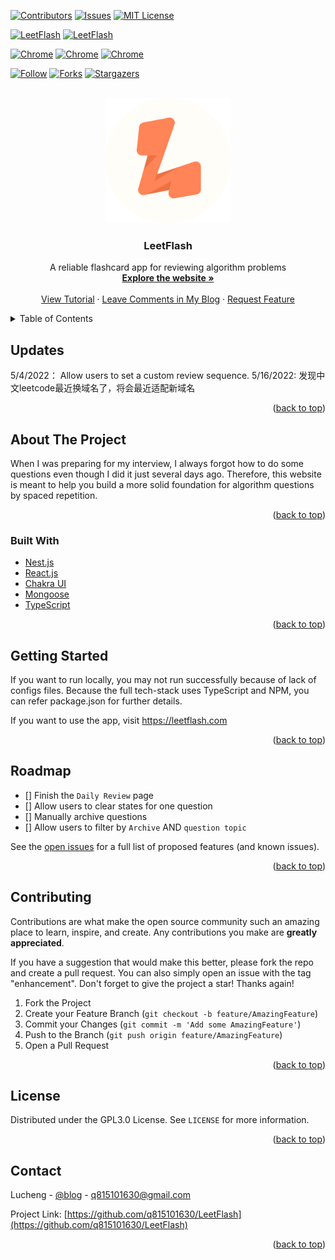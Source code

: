 <div id="top"></div>

<!-- PROJECT SHIELDS -->
<!--
*** I'm using markdown "reference style" links for readability.
*** Reference links are enclosed in brackets [ ] instead of parentheses ( ).
*** See the bottom of this document for the declaration of the reference variables
*** for contributors-url, forks-url, etc. This is an optional, concise syntax you may use.
*** https://www.markdownguide.org/basic-syntax/#reference-style-links
-->

[![Contributors][contributors-shield]][contributors-url]
[![Issues][issues-shield]][issues-url]
[![MIT License][license-shield]][license-url]

[![LeetFlash][website-shield]][website-url]
[![LeetFlash][deployment-shield]][website-url]

[![Chrome][chrome-users]][chrome-url]
[![Chrome][chrome-version]][chrome-url]
[![Chrome][chrome-price]][chrome-url]

[![Follow][follows-shield]][follows-url]
[![Forks][forks-shield]][forks-url]
[![Stargazers][stars-shield]][stars-url]

<!-- PROJECT LOGO -->
<br />
<div align="center">
  <a href="https://github.com/q815101630/LeetFlash">
    <img src="client/src/assets/logo.png" alt="Logo" width="200" height="200">
  </a>

  <h3 align="center">LeetFlash</h3>

  <p align="center">
    A reliable flashcard app for reviewing algorithm problems
    <br />
    <a href="https://leetflash.com"><strong>Explore the website »</strong></a>
    <br />
    <br />
    <a href="https://lucheng.xyz/2022/04/14/leetflash/">View Tutorial</a>
    ·
    <a href="https://lucheng.xyz/2022/04/14/leetflash/">Leave Comments in My Blog</a>
    ·
    <a href="https://github.com/q815101630/LeetFlash/issues">Request Feature</a>
  </p>
</div>

<!-- TABLE OF CONTENTS -->
<details>
  <summary>Table of Contents</summary>
  <ol>
    <li>
      <a href="#about-the-project">About The Project</a>
      <ul>
        <li><a href="#built-with">Built With</a></li>
      </ul>
    </li>
    <li>
      <a href="#getting-started">Getting Started</a>
    </li>
    <li><a href="#roadmap">Roadmap</a></li>
    <li><a href="#contributing">Contributing</a></li>
    <li><a href="#license">License</a></li>
    <li><a href="#contact">Contact</a></li>
  </ol>
</details>

## Updates

5/4/2022： Allow users to set a custom review sequence. 
5/16/2022: 发现中文leetcode最近换域名了，将会最近适配新域名

<p align="right">(<a href="#top">back to top</a>)</p>


<!-- ABOUT THE PROJECT -->

## About The Project

When I was preparing for my interview, I always forgot how to do some questions even though I did it just several days ago. Therefore, this website is meant to help you build a more solid foundation for algorithm questions by spaced repetition.

<p align="right">(<a href="#top">back to top</a>)</p>

### Built With

- [Nest.js](https://nestjs.com/)
- [React.js](https://reactjs.org/)
- [Chakra UI](https://chakra-ui.com/)
- [Mongoose](https://mongoosejs.com/)
- [TypeScript](https://www.typescriptlang.org/)

<p align="right">(<a href="#top">back to top</a>)</p>

<!-- GETTING STARTED -->

## Getting Started

If you want to run locally, you may not run successfully because of lack of configs files.
Because the full tech-stack uses TypeScript and NPM, you can refer package.json for further details.

If you want to use the app, visit https://leetflash.com

<p align="right">(<a href="#top">back to top</a>)</p>

<!-- ROADMAP -->

## Roadmap

- [] Finish the `Daily Review` page
- [] Allow users to clear states for one question
- [] Manually archive questions
- [] Allow users to filter by `Archive` AND `question topic`

See the [open issues](https://github.com/q815101630/LeetFlash/issues) for a full list of proposed features (and known issues).

<p align="right">(<a href="#top">back to top</a>)</p>

<!-- CONTRIBUTING -->

## Contributing

Contributions are what make the open source community such an amazing place to learn, inspire, and create. Any contributions you make are **greatly appreciated**.

If you have a suggestion that would make this better, please fork the repo and create a pull request. You can also simply open an issue with the tag "enhancement".
Don't forget to give the project a star! Thanks again!

1. Fork the Project
2. Create your Feature Branch (`git checkout -b feature/AmazingFeature`)
3. Commit your Changes (`git commit -m 'Add some AmazingFeature'`)
4. Push to the Branch (`git push origin feature/AmazingFeature`)
5. Open a Pull Request

<p align="right">(<a href="#top">back to top</a>)</p>

<!-- LICENSE -->

## License

Distributed under the GPL3.0 License. See `LICENSE` for more information.

<p align="right">(<a href="#top">back to top</a>)</p>

<!-- CONTACT -->

## Contact

Lucheng - [@blog](https://lucheng.xyz/) - q815101630@gmail.com

Project Link: [https://github.com/q815101630/LeetFlash](https://github.com/q815101630/LeetFlash)

<p align="right">(<a href="#top">back to top</a>)</p>

<!-- MARKDOWN LINKS & IMAGES -->
<!-- https://www.markdownguide.org/basic-syntax/#reference-style-links -->

[contributors-shield]: https://img.shields.io/github/contributors/q815101630/leetflash?style=for-the-badge
[contributors-url]: https://github.com/q815101630/LeetFlash/graphs/contributors
[follows-shield]: https://img.shields.io/github/followers/q815101630?style=social
[follows-url]: https://github.com/q815101630
[forks-shield]: https://img.shields.io/github/forks/q815101630/leetflash?style=social
[forks-url]: https://github.com/q815101630/LeetFlash
[stars-shield]: https://img.shields.io/github/stars/q815101630/leetflash?style=social
[stars-url]: https://github.com/q815101630/LeetFlash
[issues-shield]: https://img.shields.io/github/issues/q815101630/leetflash?style=for-the-badge
[issues-url]: https://github.com/q815101630/LeetFlash/issues
[license-shield]: https://img.shields.io/github/license/q815101630/leetflash?style=for-the-badge
[license-url]: https://github.com/q815101630/LeetFlash/blob/main/LICENSE
[linkedin-shield]: https://img.shields.io/badge/-LinkedIn-black.svg?style=for-the-badge&logo=linkedin&colorB=555
[linkedin-url]: https://linkedin.com/in/othneildrew
[product-screenshot]: images/screenshot.png
[chrome-users]: https://img.shields.io/chrome-web-store/users/gffjifokdnkmfcjihfgnalbabnghedjc?color=green&label=Extension%20Users&style=flat-square
[chrome-url]: https://chrome.google.com/webstore/detail/leetflash/gffjifokdnkmfcjihfgnalbabnghedjc
[chrome-version]: https://img.shields.io/chrome-web-store/v/gffjifokdnkmfcjihfgnalbabnghedjc?label=LeetFlash%20Chrome&style=flat-square
[chrome-price]: https://img.shields.io/chrome-web-store/price/gffjifokdnkmfcjihfgnalbabnghedjc?style=flat-square
[website-shield]: https://img.shields.io/website?down_message=offline&label=LeetFlash%20Web&style=for-the-badge&up_message=online&url=https%3A%2F%2Fleetflash.com
[website-url]: https://leetflash.com
[deployment-shield]: https://img.shields.io/github/deployments/q815101630/leetflash/leetflash?label=Deployment&style=for-the-badge

